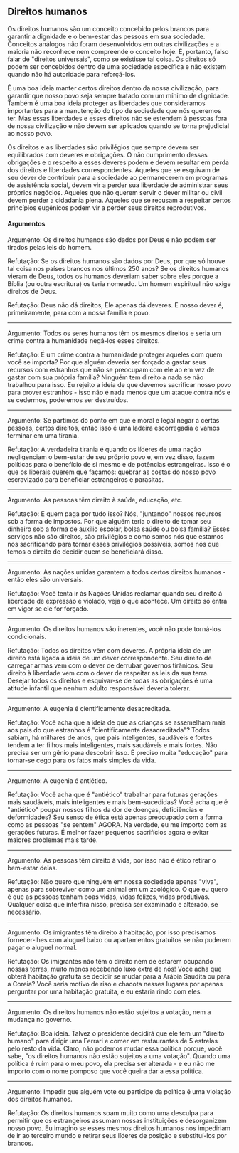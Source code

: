 ## Direitos humanos

  


Os direitos humanos são um conceito concebido pelos brancos para garantir a dignidade e o bem-estar das pessoas em sua sociedade. Conceitos análogos não foram desenvolvidos em outras civilizações e a maioria não reconhece nem compreende o conceito hoje. É, portanto, falso falar de "direitos universais", como se existisse tal coisa. Os direitos só podem ser concebidos dentro de uma sociedade específica e não existem quando não há autoridade para reforçá-los.

  


  


É uma boa ideia manter certos direitos dentro da nossa civilização, para garantir que nosso povo seja sempre tratado com um mínimo de dignidade. Também é uma boa ideia proteger as liberdades que consideramos importantes para a manutenção do tipo de sociedade que nós queremos ter. Mas essas liberdades e esses direitos não se estendem à pessoas fora de nossa civilização e não devem ser aplicados quando se torna prejudicial ao nosso povo.

  


  


Os direitos e as liberdades são privilégios que sempre devem ser equilibrados com deveres e obrigações. O não cumprimento dessas obrigações e o respeito a esses deveres podem e devem resultar em perda dos direitos e liberdades correspondentes. Aqueles que se esquivam de seu dever de contribuir para a sociedade ao permanecerem em programas de assistência social, devem vir a perder sua liberdade de administrar seus próprios negócios. Aqueles que não querem servir o dever militar ou civil devem perder a cidadania plena. Aqueles que se recusam a respeitar certos princípios eugênicos podem vir a perder seus direitos reprodutivos.

#### Argumentos

Argumento: Os direitos humanos são dados por Deus e não podem ser tirados pelas leis do homem.

  


Refutação: Se os direitos humanos são dados por Deus, por que só houve tal coisa nos países brancos nos últimos 250 anos? Se os direitos humanos vieram de Deus, todos os humanos deveriam saber sobre eles porque a Bíblia \(ou outra escritura\) os teria nomeado. Um homem espiritual não exige direitos de Deus.

  


Refutação: Deus não dá direitos, Ele apenas dá deveres. E nosso dever é, primeiramente, para com a nossa família e povo.

  


---

  


Argumento: Todos os seres humanos têm os mesmos direitos e seria um crime contra a humanidade negá-los esses direitos.

  


Refutação: É um crime contra a humanidade proteger aqueles com quem você se importa? Por que alguém deveria ser forçado a gastar seus recursos com estranhos que não se preocupam com ele ao em vez de gastar com sua própria família? Ninguém tem direito a nada se não trabalhou para isso. Eu rejeito a ideia de que devemos sacrificar nosso povo para prover estranhos - isso não é nada menos que um ataque contra nós e se cedermos, poderemos ser destruídos.

  


---

  


Argumento: Se partimos do ponto em que é moral e legal negar a certas pessoas, certos direitos, então isso é uma ladeira escorregadia e vamos terminar em uma tirania.

  


Refutação: A verdadeira tirania é quando os líderes de uma nação negligenciam o bem-estar de seu próprio povo e, em vez disso, fazem políticas para o benefício de si mesmo e de potências estrangeiras. Isso é o que os liberais querem que façamos: quebrar as costas do nosso povo escravizado para beneficiar estrangeiros e parasitas.

  


---

  


Argumento: As pessoas têm direito à saúde, educação, etc.

  


Refutação: E quem paga por tudo isso? Nós, "juntando" nossos recursos sob a forma de impostos. Por que alguém teria o direito de tomar seu dinheiro sob a forma de auxílio escolar, bolsa saúde ou bolsa família? Esses serviços não são direitos, são privilégios e como somos nós que estamos nos sacrificando para tornar esses privilégios possíveis, somos nós que temos o direito de decidir quem se beneficiará disso.

  


---

  


Argumento: As nações unidas garantem a todos certos direitos humanos - então eles são universais.

  


Refutação: Você tenta ir às Nações Unidas reclamar quando seu direito à liberdade de expressão é violado, veja o que acontece. Um direito só entra em vigor se ele for forçado.

  


---

  


Argumento: Os direitos humanos são inerentes, você não pode torná-los condicionais.

  


Refutação: Todos os direitos vêm com deveres. A própria ideia de um direito está ligada à ideia de um dever correspondente. Seu direito de carregar armas vem com o dever de derrubar governos tirânicos. Seu direito à liberdade vem com o dever de respeitar as leis da sua terra. Desejar todos os direitos e esquivar-se de todas as obrigações é uma atitude infantil que nenhum adulto responsável deveria tolerar.

  


---

  


Argumento: A eugenia é cientificamente desacreditada.

  


Refutação: Você acha que a ideia de que as crianças se assemelham mais aos pais do que estranhos é "cientificamente desacreditada"? Todos sabiam, há milhares de anos, que pais inteligentes, saudáveis e fortes tendem a ter filhos mais inteligentes, mais saudáveis e mais fortes. Não precisa ser um gênio para descobrir isso. É preciso muita "educação" para tornar-se cego para os fatos mais simples da vida.

  


---

  


Argumento: A eugenia é antiético.

  


Refutação: Você acha que é "antiético" trabalhar para futuras gerações mais saudáveis, mais inteligentes e mais bem-sucedidas? Você acha que é "antiético" poupar nossos filhos da dor de doenças, deficiências e deformidades? Seu senso de ética está apenas preocupado com a forma como as pessoas "se sentem" AGORA. Na verdade, eu me importo com as gerações futuras. É melhor fazer pequenos sacrifícios agora e evitar maiores problemas mais tarde.

  


---

  


Argumento: As pessoas têm direito à vida, por isso não é ético retirar o bem-estar delas.

  


Refutação: Não quero que ninguém em nossa sociedade apenas "viva", apenas para sobreviver como um animal em um zoológico. O que eu quero é que as pessoas tenham boas vidas, vidas felizes, vidas produtivas. Qualquer coisa que interfira nisso, precisa ser examinado e alterado, se necessário.

  


---

  


Argumento: Os imigrantes têm direito à habitação, por isso precisamos fornecer-lhes com aluguel baixo ou apartamentos gratuitos se não puderem pagar o aluguel normal.

Refutação: Os imigrantes não têm o direito nem de estarem ocupando nossas terras, muito menos recebendo luxo extra de nós! Você acha que obterá habitação gratuita se decidir se mudar para a Arábia Saudita ou para a Coreia? Você seria motivo de riso e chacota nesses lugares por apenas perguntar por uma habitação gratuita, e eu estaria rindo com eles.

  


---

  


Argumento: Os direitos humanos não estão sujeitos a votação, nem a mudança no governo.

  


Refutação: Boa ideia. Talvez o presidente decidirá que ele tem um "direito humano" para dirigir uma Ferrari e comer em restaurantes de 5 estrelas pelo resto da vida. Claro, não podemos mudar essa política porque, você sabe, "os direitos humanos não estão sujeitos a uma votação". Quando uma política é ruim para o meu povo, ela precisa ser alterada - e eu não me importo com o nome pomposo que você queira dar a essa política.

  


---

  


Argumento: Impedir que alguém vote ou participe da política é uma violação dos direitos humanos.

  


Refutação: Os direitos humanos soam muito como uma desculpa para permitir que os estrangeiros assumam nossas instituições e desorganizem nosso povo. Eu imagino se esses mesmos direitos humanos nos impediriam de ir ao terceiro mundo e retirar seus líderes de posição e substituí-los por brancos.



